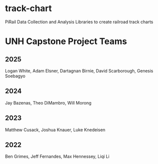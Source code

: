# track-chart
PiRail Data Collection and Analysis
Libraries to create railroad track charts


# UNH Capstone Project Teams

## 2025
Logan White, Adam Elsner, Dartagnan Birnie, David Scarborough, Genesis Soebagyo

## 2024
Jay Bazenas, Theo DiMambro, Will Morong

## 2023
Matthew Cusack, Joshua Knauer, Luke Knedeisen

## 2022
Ben Grimes, Jeff Fernandes, Max Hennessey, Liqi Li

